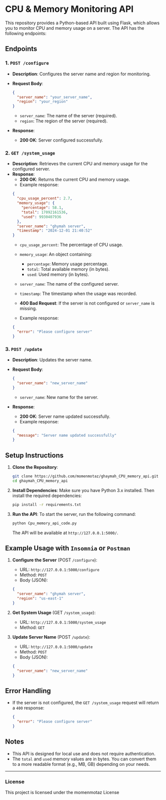# CPU & Memory Monitoring API

This repository provides a Python-based API built using Flask, which allows you to monitor CPU and memory usage on a server. The API has the following endpoints:

## Endpoints

### 1. `POST /configure`

- **Description**: Configures the server name and region for monitoring.
- **Request Body**:
    ```json
    {
      "server_name": "your_server_name",
      "region": "your_region"
    }
    ```
    - `server_name`: The name of the server (required).
    - `region`: The region of the server (required).

- **Response**:
    - **200 OK**: Server configured successfully.

### 2. `GET /system_usage`

- **Description**: Retrieves the current CPU and memory usage for the configured server.
- **Response**:
    - **200 OK**: Returns the current CPU and memory usage.
    - Example response:
    ```json
    {
      "cpu_usage_percent": 2.7,
      "memory_usage": {
        "percentage": 58.1,
        "total": 17092161536,
        "used": 9930407936
      },
      "server_name": "ghymah server",
      "timestamp": "2024-12-01 21:40:52"
    }
    ```
    - `cpu_usage_percent`: The percentage of CPU usage.
    - `memory_usage`: An object containing:
        - `percentage`: Memory usage percentage.
        - `total`: Total available memory (in bytes).
        - `used`: Used memory (in bytes).
    - `server_name`: The name of the configured server.
    - `timestamp`: The timestamp when the usage was recorded.

    - **400 Bad Request**: If the server is not configured or `server_name` is missing.
    - Example response:
    ```json
    {
      "error": "Please configure server"
    }
    ```

### 3. `POST /update`

- **Description**: Updates the server name.
- **Request Body**:
    ```json
    {
      "server_name": "new_server_name"
    }
    ```
    - `server_name`: New name for the server.

- **Response**:
    - **200 OK**: Server name updated successfully.
    - Example response:
    ```json
    {
      "message": "Server name updated successfully"
    }
    ```

## Setup Instructions

1. **Clone the Repository**:
    ```bash
    git clone https://github.com/momenmotaz/ghaymah_CPU_memory_api.git
    cd ghaymah_CPU_memory_api
    ```

2. **Install Dependencies**:
    Make sure you have Python 3.x installed. Then install the required dependencies:
    ```bash
    pip install -r requirements.txt
    ```

3. **Run the API**:
    To start the server, run the following command:
    ```bash
    python Cpu_memory_api_code.py
    ```
    The API will be available at `http://127.0.0.1:5000/`.

## Example Usage with `Insomnia` or `Postman`

1. **Configure the Server** (POST `/configure`):
    - URL: `http://127.0.0.1:5000/configure`
    - Method: `POST`
    - Body (JSON):
    ```json
    {
      "server_name": "ghymah server",
      "region": "us-east-1"
    }
    ```

2. **Get System Usage** (GET `/system_usage`):
    - URL: `http://127.0.0.1:5000/system_usage`
    - Method: `GET`

3. **Update Server Name** (POST `/update`):
    - URL: `http://127.0.0.1:5000/update`
    - Method: `POST`
    - Body (JSON):
    ```json
    {
      "server_name": "new_server_name"
    }
    ```

## Error Handling

- If the server is not configured, the `GET /system_usage` request will return a `400` response:
    ```json
    {
      "error": "Please configure server"
    }
    ```

## Notes

- This API is designed for local use and does not require authentication.
- The `total` and `used` memory values are in bytes. You can convert them to a more readable format (e.g., MB, GB) depending on your needs.

---

### License

This project is licensed under the momenmotaz License 

